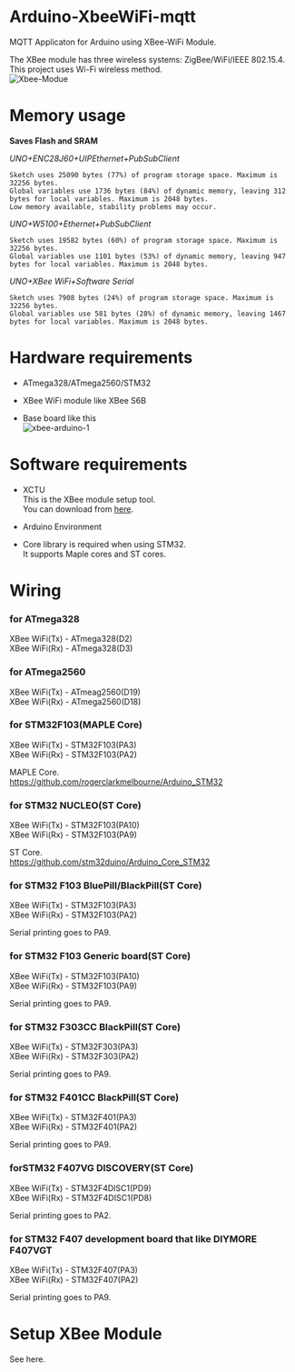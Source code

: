 # Arduino-XbeeWiFi-mqtt
MQTT Applicaton for Arduino using XBee-WiFi Module. 

The XBee module has three wireless systems: ZigBee/WiFi/IEEE 802.15.4.   
This project uses Wi-Fi wireless method.   
![Xbee-Modue](https://user-images.githubusercontent.com/6020549/228780419-e6623881-1a44-4087-b9a6-f3be927e5c04.JPG)

# Memory usage
__Saves Flash and SRAM__   

_UNO+ENC28J60+UIPEthernet+PubSubClient_

```
Sketch uses 25090 bytes (77%) of program storage space. Maximum is 32256 bytes.
Global variables use 1736 bytes (84%) of dynamic memory, leaving 312 bytes for local variables. Maximum is 2048 bytes.
Low memory available, stability problems may occur.
```

_UNO+W5100+Ethernet+PubSubClient_

```
Sketch uses 19582 bytes (60%) of program storage space. Maximum is 32256 bytes.
Global variables use 1101 bytes (53%) of dynamic memory, leaving 947 bytes for local variables. Maximum is 2048 bytes.
```

_UNO+XBee WiFi+Software Serial_

```
Sketch uses 7908 bytes (24%) of program storage space. Maximum is 32256 bytes.
Global variables use 581 bytes (28%) of dynamic memory, leaving 1467 bytes for local variables. Maximum is 2048 bytes.
```

# Hardware requirements   
- ATmega328/ATmega2560/STM32   

- XBee WiFi module like XBee S6B   

- Base board like this   
![xbee-arduino-1](https://user-images.githubusercontent.com/6020549/228780907-5c8457e1-30cb-4bec-af40-a8a2353fc585.JPG)

# Software requirements   
- XCTU    
 This is the XBee module setup tool.   
 You can download from [here](https://hub.digi.com/support/products/xctu/?path=/support/asset/).   

- Arduino Environment   

- Core library is required when using STM32.   
 It supports Maple cores and ST cores.   


# Wiring   

### for ATmega328   

XBee WiFi(Tx) - ATmega328(D2)   
XBee WiFi(Rx) - ATmega328(D3)   


### for ATmega2560   

XBee WiFi(Tx) - ATmeag2560(D19)   
XBee WiFi(Rx) - ATmega2560(D18)   


### for STM32F103(MAPLE Core)   

XBee WiFi(Tx) - STM32F103(PA3)   
XBee WiFi(Rx) - STM32F103(PA2)   

MAPLE Core.    
https://github.com/rogerclarkmelbourne/Arduino_STM32   


### for STM32 NUCLEO(ST Core)   

XBee WiFi(Tx) - STM32F103(PA10)   
XBee WiFi(Rx) - STM32F103(PA9)   


ST Core.    
https://github.com/stm32duino/Arduino_Core_STM32   


### for STM32 F103 BluePill/BlackPill(ST Core)   

XBee WiFi(Tx) - STM32F103(PA3)   
XBee WiFi(Rx) - STM32F103(PA2)   

Serial printing goes to PA9.   


### for STM32 F103 Generic board(ST Core)   

XBee WiFi(Tx) - STM32F103(PA10)   
XBee WiFi(Rx) - STM32F103(PA9)   

Serial printing goes to PA9.   


### for STM32 F303CC BlackPill(ST Core)   

XBee WiFi(Tx) - STM32F303(PA3)   
XBee WiFi(Rx) - STM32F303(PA2)   

Serial printing goes to PA9.   


### for STM32 F401CC BlackPill(ST Core)    

XBee WiFi(Tx) - STM32F401(PA3)   
XBee WiFi(Rx) - STM32F401(PA2)   

Serial printing goes to PA9.   

### forSTM32 F407VG DISCOVERY(ST Core)   

XBee WiFi(Tx) - STM32F4DISC1(PD9)   
XBee WiFi(Rx) - STM32F4DISC1(PD8)   

Serial printing goes to PA2.   

### for STM32 F407 development board that like DIYMORE F407VGT   

XBee WiFi(Tx) - STM32F407(PA3)   
XBee WiFi(Rx) - STM32F407(PA2)   

Serial printing goes to PA9.   

# Setup XBee Module   
See here.   
